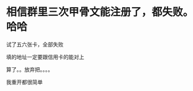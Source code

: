 # 相信群里三次甲骨文能注册了，都失败。哈哈


试了五六张卡，全部失败<img id="aimg_SK9hU" onclick="zoom(this, this.src, 0, 0, 0)" class="zoom" src="https://cdn.jsdelivr.net/gh/hishis/forum-master/public/images/patch.gif" onmouseover="img_onmouseoverfunc(this)" onload="thumbImg(this)" border="0" alt="" />

填的地址一定要跟信用卡的能对上

算了。。放弃把。。。。

我重开都很简单
